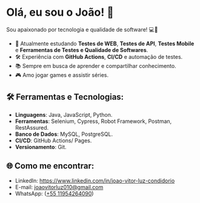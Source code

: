 # Olá, eu sou o João! 👋

Sou apaixonado por tecnologia e qualidade de software! 💻🚀

- 🌟 Atualmente estudando **Testes de WEB**, **Testes de API**, **Testes Mobile** e **Ferramentas de Testes e Qualidade de Softwares**.
- 🛠️ Experiência com **GitHub Actions**, **CI/CD** e automação de testes.
- 📚 Sempre em busca de aprender e compartilhar conhecimento.
- 🎮 Amo jogar games e assistir séries.

## 🛠️ Ferramentas e Tecnologias:
- **Linguagens**: Java, JavaScript, Python.
- **Ferramentas**: Selenium, Cypress, Robot Framework, Postman, RestAssured.
- **Banco de Dados**: MySQL, PostgreSQL.
- **CI/CD**: GitHub Actions/ Pages.
- **Versionamento**: Git.

## 🌐 Como me encontrar:
- LinkedIn: https://www.linkedin.com/in/joao-vitor-luz-condidorio
- E-mail: joaovitorluz010@gmail.com
- WhatsApp: ([+55 11954264090](https://api.whatsapp.com/send/?phone=5511954264090&text&type=phone_number&app_absent=0))

